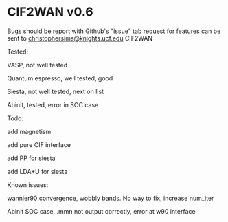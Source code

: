 # CIF2WAN v0.6
Bugs should be report with Github's "issue" tab
request for features can be sent to christophersims@knights.ucf.edu
CIF2WAN

Tested:

VASP, not well tested

Quantum espresso, well tested, good

Siesta, not well tested, next on list

Abinit, tested, error in SOC case

Todo:

add magnetism

add pure CIF interface

add PP for siesta

add LDA+U for siesta 

Known issues:

wannier90 convergence, wobbly bands. No way to fix, increase num_iter

Abinit SOC case, .mmn not output correctly, error at w90 interface
